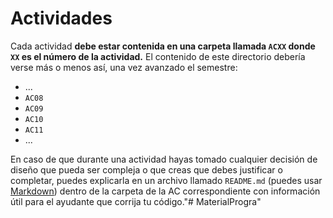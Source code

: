 # Actividades

Cada actividad **debe estar contenida en una carpeta llamada `ACXX` donde `XX` es el número de la actividad.** El contenido de este directorio debería verse más o menos así, una vez avanzado el semestre:

* ...
* `AC08`
* `AC09`
* `AC10`
* `AC11`
* ...

En caso de que durante una actividad hayas tomado cualquier decisión de diseño que pueda ser compleja o que creas que debes justificar o completar, puedes explicarla en un archivo llamado `README.md` (puedes usar [Markdown](https://github.com/adam-p/markdown-here/wiki/Markdown-Cheatsheet)) dentro de la carpeta de la AC correspondiente con información útil para el ayudante que corrija tu código."# MaterialProgra" 
